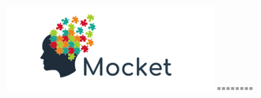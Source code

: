 
<img src="https://raw.githubusercontent.com/ChangMinPark/mocket/develop/images/start_logo.png?token=AYaVqLkgrwW69b5EpPfjC_AnZAb-QsX7ks5bvr2twA%3D%3D" height="170">
========

